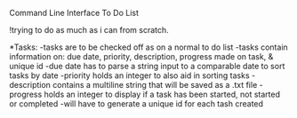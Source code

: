 Command Line Interface To Do List

!trying to do as much as i can from scratch.

*Tasks:
-tasks are to be checked off as on a normal to do list
-tasks contain information on: due date, priority, description, progress made on task, & unique id
-due date has to parse a string input to a comparable date to sort tasks by date
-priority holds an integer to also aid in sorting tasks
-description contains a multiline string that will be saved as a .txt file
-progress holds an integer to display if a task has been started, not started or completed
-will have to generate a unique id for each tash created
